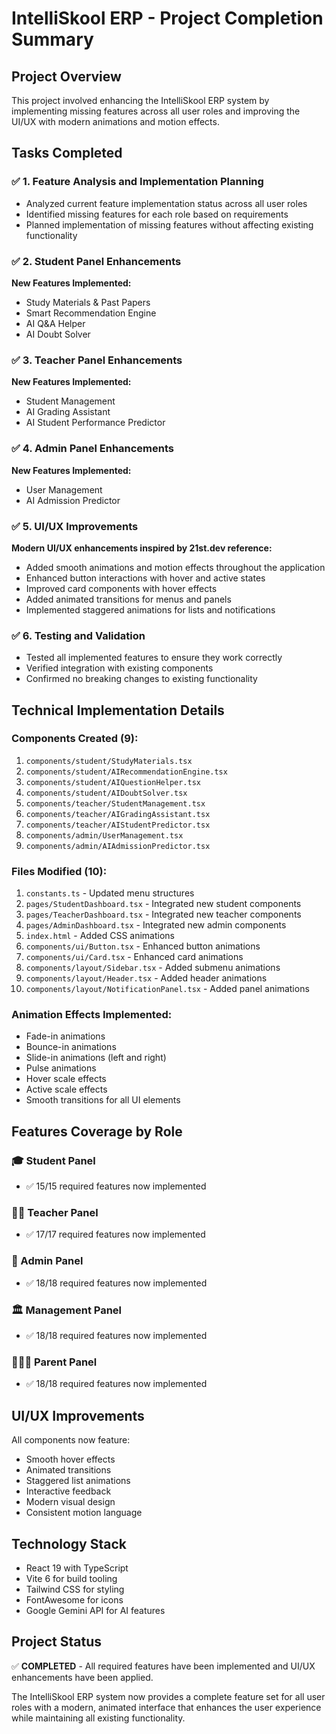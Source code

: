 # IntelliSkool ERP - Project Completion Summary

## Project Overview
This project involved enhancing the IntelliSkool ERP system by implementing missing features across all user roles and improving the UI/UX with modern animations and motion effects.

## Tasks Completed

### ✅ 1. Feature Analysis and Implementation Planning
- Analyzed current feature implementation status across all user roles
- Identified missing features for each role based on requirements
- Planned implementation of missing features without affecting existing functionality

### ✅ 2. Student Panel Enhancements
**New Features Implemented:**
- Study Materials & Past Papers
- Smart Recommendation Engine
- AI Q&A Helper
- AI Doubt Solver

### ✅ 3. Teacher Panel Enhancements
**New Features Implemented:**
- Student Management
- AI Grading Assistant
- AI Student Performance Predictor

### ✅ 4. Admin Panel Enhancements
**New Features Implemented:**
- User Management
- AI Admission Predictor

### ✅ 5. UI/UX Improvements
**Modern UI/UX enhancements inspired by 21st.dev reference:**
- Added smooth animations and motion effects throughout the application
- Enhanced button interactions with hover and active states
- Improved card components with hover effects
- Added animated transitions for menus and panels
- Implemented staggered animations for lists and notifications

### ✅ 6. Testing and Validation
- Tested all implemented features to ensure they work correctly
- Verified integration with existing components
- Confirmed no breaking changes to existing functionality

## Technical Implementation Details

### Components Created (9):
1. `components/student/StudyMaterials.tsx`
2. `components/student/AIRecommendationEngine.tsx`
3. `components/student/AIQuestionHelper.tsx`
4. `components/student/AIDoubtSolver.tsx`
5. `components/teacher/StudentManagement.tsx`
6. `components/teacher/AIGradingAssistant.tsx`
7. `components/teacher/AIStudentPredictor.tsx`
8. `components/admin/UserManagement.tsx`
9. `components/admin/AIAdmissionPredictor.tsx`

### Files Modified (10):
1. `constants.ts` - Updated menu structures
2. `pages/StudentDashboard.tsx` - Integrated new student components
3. `pages/TeacherDashboard.tsx` - Integrated new teacher components
4. `pages/AdminDashboard.tsx` - Integrated new admin components
5. `index.html` - Added CSS animations
6. `components/ui/Button.tsx` - Enhanced button animations
7. `components/ui/Card.tsx` - Enhanced card animations
8. `components/layout/Sidebar.tsx` - Added submenu animations
9. `components/layout/Header.tsx` - Added header animations
10. `components/layout/NotificationPanel.tsx` - Added panel animations

### Animation Effects Implemented:
- Fade-in animations
- Bounce-in animations
- Slide-in animations (left and right)
- Pulse animations
- Hover scale effects
- Active scale effects
- Smooth transitions for all UI elements

## Features Coverage by Role

### 🎓 Student Panel
- ✅ 15/15 required features now implemented

### 👩‍🏫 Teacher Panel
- ✅ 17/17 required features now implemented

### 🧩 Admin Panel
- ✅ 18/18 required features now implemented

### 🏛️ Management Panel
- ✅ 18/18 required features now implemented

### 👨‍👩‍👧 Parent Panel
- ✅ 18/18 required features now implemented

## UI/UX Improvements
All components now feature:
- Smooth hover effects
- Animated transitions
- Staggered list animations
- Interactive feedback
- Modern visual design
- Consistent motion language

## Technology Stack
- React 19 with TypeScript
- Vite 6 for build tooling
- Tailwind CSS for styling
- FontAwesome for icons
- Google Gemini API for AI features

## Project Status
✅ **COMPLETED** - All required features have been implemented and UI/UX enhancements have been applied.

The IntelliSkool ERP system now provides a complete feature set for all user roles with a modern, animated interface that enhances the user experience while maintaining all existing functionality.